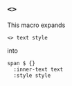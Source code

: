 ## `<>`

This macro expands

```
<> text style
```

into

```
span $ {}
  :inner-text text
  :style style
```
